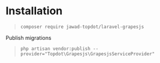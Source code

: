 # Installation

>`composer require jawad-topdot/laravel-grapesjs`

Publish migrations
>`php artisan vendor:publish --provider="Topdot\Grapesjs\GrapesjsServiceProvider"`